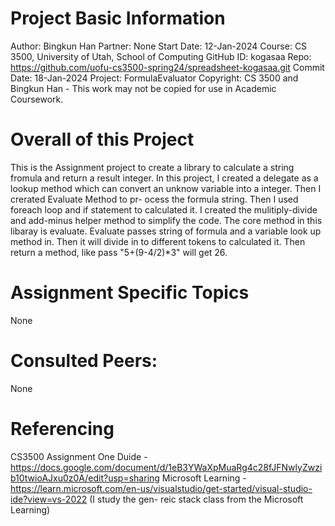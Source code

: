 ﻿# Project Basic Information
Author: Bingkun Han
Partner: None
Start Date: 12-Jan-2024
Course: CS 3500, University of Utah, School of Computing
GitHub ID: kogasaa
Repo: https://github.com/uofu-cs3500-spring24/spreadsheet-kogasaa.git
Commit Date: 18-Jan-2024
Project: FormulaEvaluator
Copyright: CS 3500 and Bingkun Han - This work may not be copied for use in Academic Coursework.

# Overall of this Project
This is the Assignment project to create a library to calculate a string fromula and return a result integer. In this project, I
created a delegate as a lookup method which can convert an unknow variable into a integer. Then I crerated Evaluate Method to pr-
ocess the formula string. Then I used foreach loop and if statement to calculated it. I created the mulitiply-divide and add-minus
helper method to simplify the code. The core method in this libaray is evaluate. Evaluate passes string of formula and a variable 
look up method in. Then it will divide in to different tokens to calculated it. Then return a method, like pass "5+(9-4/2)*3" will
get 26.

# Assignment Specific Topics
None

# Consulted Peers:
None

# Referencing
CS3500 Assignment One Duide - https://docs.google.com/document/d/1eB3YWaXpMuaRg4c28fJFNwlyZwzib10twioAJxu0z0A/edit?usp=sharing
Microsoft Learning - https://learn.microsoft.com/en-us/visualstudio/get-started/visual-studio-ide?view=vs-2022 (I study the gen-
reic stack class from the Microsoft Learning)

